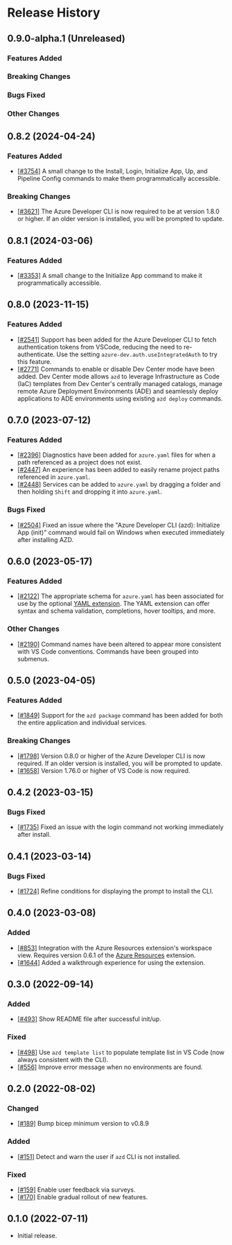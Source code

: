 # Release History

## 0.9.0-alpha.1 (Unreleased)

### Features Added

### Breaking Changes

### Bugs Fixed

### Other Changes

## 0.8.2 (2024-04-24)

### Features Added

- [[#3754]](https://github.com/Azure/azure-dev/pull/3754) A small change to the Install, Login, Initialize App, Up, and Pipeline Config commands to make them programmatically accessible.

### Breaking Changes

- [[#3621]](https://github.com/Azure/azure-dev/pull/3621) The Azure Developer CLI is now required to be at version 1.8.0 or higher. If an older version is installed, you will be prompted to update.

## 0.8.1 (2024-03-06)

### Features Added

- [[#3353]](https://github.com/Azure/azure-dev/pull/3353) A small change to the Initialize App command to make it programmatically accessible.

## 0.8.0 (2023-11-15)

### Features Added

- [[#2541]](https://github.com/Azure/azure-dev/pull/2541) Support has been added for the Azure Developer CLI to fetch authentication tokens from VSCode, reducing the need to re-authenticate. Use the setting `azure-dev.auth.useIntegratedAuth` to try this feature.
- [[#2771]](https://github.com/Azure/azure-dev/pull/2771) Commands to enable or disable Dev Center mode have been added. Dev Center mode allows `azd` to leverage Infrastructure as Code (IaC) templates from Dev Center's centrally managed catalogs, manage remote Azure Deployment Environments (ADE) and seamlessly deploy applications to ADE environments using existing `azd deploy` commands.

## 0.7.0 (2023-07-12)

### Features Added

- [[#2396]](https://github.com/Azure/azure-dev/pull/2396) Diagnostics have been added for `azure.yaml` files for when a path referenced as a project does not exist.
- [[#2447]](https://github.com/Azure/azure-dev/pull/2447) An experience has been added to easily rename project paths referenced in `azure.yaml`.
- [[#2448]](https://github.com/Azure/azure-dev/pull/2448) Services can be added to `azure.yaml` by dragging a folder and then holding `Shift` and dropping it into `azure.yaml`.

### Bugs Fixed

- [[#2504]](https://github.com/Azure/azure-dev/pull/2504) Fixed an issue where the "Azure Developer CLI (azd): Initialize App (init)" command would fail on Windows when executed immediately after installing AZD.

## 0.6.0 (2023-05-17)

### Features Added

- [[#2122]](https://github.com/Azure/azure-dev/pull/2122) The appropriate schema for `azure.yaml` has been associated for use by the optional [YAML extension](https://marketplace.visualstudio.com/items?itemName=redhat.vscode-yaml). The YAML extension can offer syntax and schema validation, completions, hover tooltips, and more.

### Other Changes

- [[#2190]](https://github.com/Azure/azure-dev/pull/2190) Command names have been altered to appear more consistent with VS Code conventions. Commands have been grouped into submenus.

## 0.5.0 (2023-04-05)

### Features Added

- [[#1849]](https://github.com/Azure/azure-dev/pull/1849) Support for the `azd package` command has been added for both the entire application and individual services.

### Breaking Changes

- [[#1798]](https://github.com/Azure/azure-dev/pull/1798) Version 0.8.0 or higher of the Azure Developer CLI is now required. If an older version is installed, you will be prompted to update.
- [[#1658]](https://github.com/Azure/azure-dev/pull/1658) Version 1.76.0 or higher of VS Code is now required.

## 0.4.2 (2023-03-15)

### Bugs Fixed

- [[#1735]](https://github.com/Azure/azure-dev/pull/1735) Fixed an issue with the login command not working immediately after install.

## 0.4.1 (2023-03-14)

### Bugs Fixed

- [[#1724]](https://github.com/Azure/azure-dev/pull/1724) Refine conditions for displaying the prompt to install the CLI.

## 0.4.0 (2023-03-08)

### Added

- [[#853]](https://github.com/Azure/azure-dev/pull/853) Integration with the Azure Resources extension's workspace view. Requires version 0.6.1 of the [Azure Resources](https://marketplace.visualstudio.com/items?itemName=ms-azuretools.vscode-azureresourcegroups) extension.
- [[#1644]](https://github.com/Azure/azure-dev/pull/1644) Added a walkthrough experience for using the extension.

## 0.3.0 (2022-09-14)

### Added

- [[#493]](https://github.com/Azure/azure-dev/pull/493) Show README file after successful init/up.

### Fixed

- [[#498]](https://github.com/Azure/azure-dev/pull/498) Use `azd template list` to populate template list in VS Code (now always consistent with the CLI).
- [[#556]](https://github.com/Azure/azure-dev/pull/556) Improve error message when no environments are found.

## 0.2.0 (2022-08-02)

### Changed

- [[#189]](https://github.com/Azure/azure-dev/pull/189) Bump bicep minimum version to v0.8.9

### Added

- [[#151]](https://github.com/Azure/azure-dev/pull/151) Detect and warn the user if `azd` CLI is not installed.

### Fixed

- [[#159]](https://github.com/Azure/azure-dev/pull/159) Enable user feedback via surveys.
- [[#170]](https://github.com/Azure/azure-dev/pull/170) Enable gradual rollout of new features.

## 0.1.0 (2022-07-11)

- Initial release.
